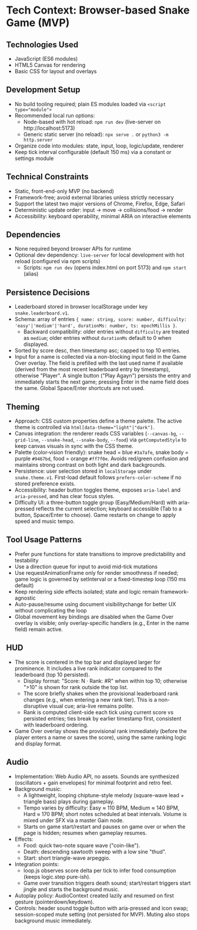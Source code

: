 # Tech Context: Browser-based Snake Game (MVP)

## Technologies Used
- JavaScript (ES6 modules)
- HTML5 Canvas for rendering
- Basic CSS for layout and overlays

## Development Setup
- No build tooling required; plain ES modules loaded via `<script type="module">`
- Recommended local run options:
  - Node-based with hot reload: `npm run dev` (live-server on http://localhost:5173)
  - Generic static server (no reload): `npx serve .` or `python3 -m http.server`
- Organize code into modules: state, input, loop, logic/update, renderer
- Keep tick interval configurable (default 150 ms) via a constant or settings module

## Technical Constraints
- Static, front-end-only MVP (no backend)
- Framework-free; avoid external libraries unless strictly necessary
- Support the latest two major versions of Chrome, Firefox, Edge, Safari
- Deterministic update order: input → move → collisions/food → render
- Accessibility: keyboard operability, minimal ARIA on interactive elements

## Dependencies
- None required beyond browser APIs for runtime
- Optional dev dependency: `live-server` for local development with hot reload (configured via npm scripts)
  - Scripts: `npm run dev` (opens index.html on port 5173) and `npm start` (alias)

## Persistence Decisions
- Leaderboard stored in browser localStorage under key `snake.leaderboard.v1`.
- Schema: array of entries `{ name: string, score: number, difficulty: 'easy'|'medium'|'hard', durationMs: number, ts: epochMillis }`.
  - Backward compatibility: older entries without `difficulty` are treated as `medium`; older entries without `durationMs` default to 0 when displayed.
- Sorted by score desc, then timestamp asc; capped to top 10 entries.
- Input for a name is collected via a non-blocking input field in the Game Over overlay. The field is prefilled with the last used name if available (derived from the most recent leaderboard entry by timestamp), otherwise "Player". A single button ("Play Agayn") persists the entry and immediately starts the next game; pressing Enter in the name field does the same. Global Space/Enter shortcuts are not used.

## Theming
- Approach: CSS custom properties define a theme palette. The active theme is controlled via `html[data-theme="light"|"dark"]`.
- Canvas integration: the renderer reads CSS variables (`--canvas-bg`, `--grid-line`, `--snake-head`, `--snake-body`, `--food`) via `getComputedStyle` to keep canvas visuals in sync with the CSS theme.
- Palette (color‑vision friendly): snake head = blue `#3a7afe`, snake body = purple `#9467bd`, food = orange `#ff7f0e`. Avoids red/green confusion and maintains strong contrast on both light and dark backgrounds.
- Persistence: user selection stored in `localStorage` under `snake.theme.v1`. First-load default follows `prefers-color-scheme` if no stored preference exists.
- Accessibility: header button toggles theme, exposes `aria-label` and `aria-pressed`, and has clear focus styles.
- Difficulty UI: a three-button toggle group (Easy/Medium/Hard) with aria-pressed reflects the current selection; keyboard accessible (Tab to a button, Space/Enter to choose). Game restarts on change to apply speed and music tempo.

## Tool Usage Patterns
- Prefer pure functions for state transitions to improve predictability and testability
- Use a direction queue for input to avoid mid-tick mutations
- Use requestAnimationFrame only for render smoothness if needed; game logic is governed by setInterval or a fixed-timestep loop (150 ms default)
- Keep rendering side effects isolated; state and logic remain framework-agnostic
- Auto-pause/resume using document visibilitychange for better UX without complicating the loop
- Global movement key bindings are disabled when the Game Over overlay is visible; only overlay-specific handlers (e.g., Enter in the name field) remain active.

## HUD
- The score is centered in the top bar and displayed larger for prominence. It includes a live rank indicator compared to the leaderboard (top 10 persisted).
  - Display format: "Score: N · Rank: #R" when within top 10; otherwise ">10" is shown for rank outside the top list.
  - The score briefly shakes when the provisional leaderboard rank changes (e.g., when entering a new rank tier). This is a non-disruptive visual cue; aria-live remains polite.
  - Rank is computed client-side each tick using current score vs persisted entries; ties break by earlier timestamp first, consistent with leaderboard ordering.
- Game Over overlay shows the provisional rank immediately (before the player enters a name or saves the score), using the same ranking logic and display format.

## Audio
- Implementation: Web Audio API, no assets. Sounds are synthesized (oscillators + gain envelopes) for minimal footprint and retro feel.
- Background music:
  - A lightweight, looping chiptune-style melody (square-wave lead + triangle bass) plays during gameplay.
  - Tempo varies by difficulty: Easy ≈ 110 BPM, Medium ≈ 140 BPM, Hard ≈ 170 BPM; short notes scheduled at beat intervals. Volume is mixed under SFX via a master Gain node.
  - Starts on game start/restart and pauses on game over or when the page is hidden; resumes when gameplay resumes.
- Effects:
  - Food: quick two-note square wave ("coin-like").
  - Death: descending sawtooth sweep with a low sine "thud".
  - Start: short triangle-wave arpeggio.
- Integration points:
  - loop.js observes score delta per tick to infer food consumption (keeps logic.step pure-ish).
  - Game over transition triggers death sound; start/restart triggers start jingle and starts the background music.
- Autoplay policy: AudioContext created lazily and resumed on first gesture (pointerdown/keydown).
- Controls: header sound toggle button with aria-pressed and icon swap; session-scoped mute setting (not persisted for MVP). Muting also stops background music immediately.
